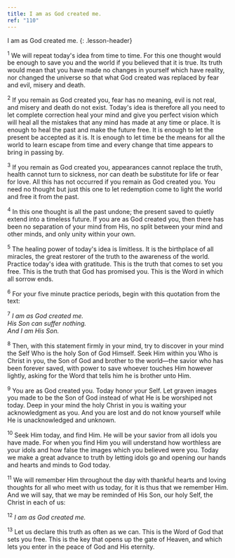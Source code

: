 ```yaml
---
title: I am as God created me.
ref: "110"
---
```


I am as God created me.
{: .lesson-header}

<sup>1</sup> We will repeat today's idea from time to time. For this one
thought would be enough to save you and the world if you believed that
it is true. Its truth would mean that you have made no changes in
yourself which have reality, nor changed the universe so that what God
created was replaced by fear and evil, misery and death.

<sup>2</sup> If you remain as God created you, fear has no meaning, evil
is not real, and misery and death do not exist. Today's idea is
therefore all you need to let complete correction heal your mind and
give you perfect vision which will heal all the mistakes that any mind
has made at any time or place. It is enough to heal the past and make
the future free. It is enough to let the present be accepted as it is.
It is enough to let time be the means for all the world to learn escape
from time and every change that time appears to bring in passing by.

<sup>3</sup> If you remain as God created you, appearances cannot
replace the truth, health cannot turn to sickness, nor can death be
substitute for life or fear for love. All this has not occurred if you
remain as God created you. You need no thought but just this one to let
redemption come to light the world and free it from the past.

<sup>4</sup> In this one thought is all the past undone; the present
saved to quietly extend into a timeless future. If you are as God
created you, then there has been no separation of your mind from His, no
split between your mind and other minds, and only unity within your own.

<sup>5</sup> The healing power of today's idea is limitless. It is the
birthplace of all miracles, the great restorer of the truth to the
awareness of the world. Practice today's idea with gratitude. This is
the truth that comes to set you free. This is the truth that God has
promised you. This is the Word in which all sorrow ends.

<sup>6</sup> For your five minute practice periods, begin with this
quotation from the text:

<sup>7</sup> *I am as God created me.<br/>
His Son can suffer nothing.<br/>
And I am His Son.*

<sup>8</sup> Then, with this statement firmly in your mind, try to
discover in your mind the Self Who is the holy Son of God Himself. Seek
Him within you Who is Christ in you, the Son of God and brother to the
world—the savior who has been forever saved, with power to save whoever
touches Him however lightly, asking for the Word that tells him he is
brother unto Him.

<sup>9</sup> You are as God created you. Today honor your Self. Let
graven images you made to be the Son of God instead of what He is be
worshiped not today. Deep in your mind the holy Christ in you is waiting
your acknowledgment as you. And you are lost and do not know yourself
while He is unacknowledged and unknown.

<sup>10</sup> Seek Him today, and find Him. He will be your savior from
all idols you have made. For when you find Him you will understand how
worthless are your idols and how false the images which you believed
were you. Today we make a great advance to truth by letting idols go and
opening our hands and hearts and minds to God today.

<sup>11</sup> We will remember Him throughout the day with thankful
hearts and loving thoughts for all who meet with us today, for it is
thus that we remember Him. And we will say, that we may be reminded of
His Son, our holy Self, the Christ in each of us:

<sup>12</sup> *I am as God created me.*

<sup>13</sup> Let us declare this truth as often as we can. This is the
Word of God that sets you free. This is the key that opens up the gate
of Heaven, and which lets you enter in the peace of God and His
eternity.

